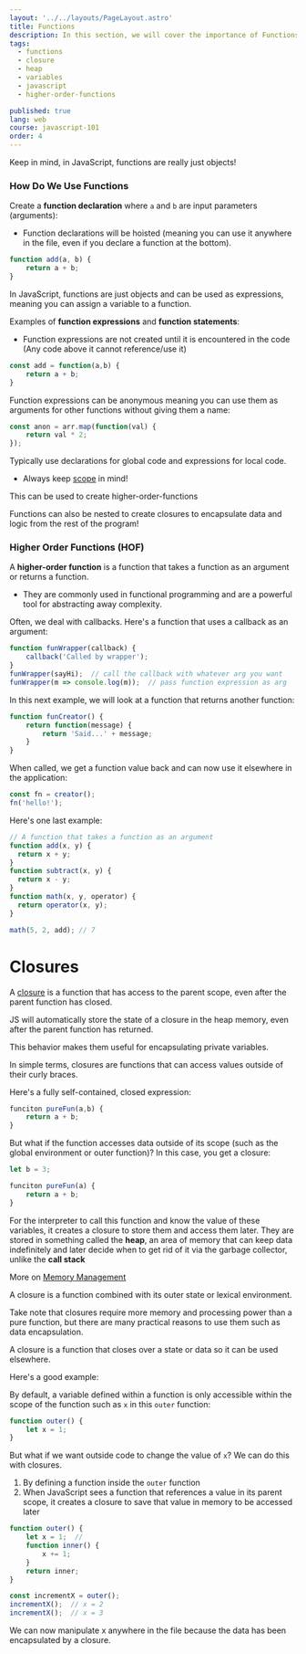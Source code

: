 ```yaml
---
layout: '../../layouts/PageLayout.astro'
title: Functions
description: In this section, we will cover the importance of Functions!
tags:
  - functions
  - closure
  - heap
  - variables
  - javascript
  - higher-order-functions

published: true
lang: web
course: javascript-101
order: 4
---
```


Keep in mind, in JavaScript, functions are really just objects!

### How Do We Use Functions
Create a **function declaration** where `a` and `b` are input parameters (arguments):
* Function declarations will be hoisted (meaning you can use it anywhere in the file, even if you declare a function at the bottom).

```js
function add(a, b) {
	return a + b;
}
```

In JavaScript, functions are just objects and can be used as expressions, meaning you can assign a variable to a function.

Examples of **function expressions** and **function statements**:
* Function expressions are not created until it is encountered in the code (Any code above it cannot reference/use it)

```js
const add = function(a,b) {
	return a + b;
}
```

Function expressions can be anonymous meaning you can use them as arguments for other functions without giving them a name:

```js
const anon = arr.map(function(val) {
	return val * 2;
});
```

Typically use declarations for global code and expressions for local code.
- Always keep [scope](https://www.w3schools.com/js/js_scope.asp) in mind!

This can be used to create higher-order-functions

Functions can also be nested to create closures to encapsulate data and logic from the rest of the program!

### Higher Order Functions (HOF)
A **higher-order function** is a function that takes a function as an argument or returns a function.
* They are commonly used in functional programming and are a powerful tool for abstracting away complexity.

Often, we deal with callbacks. Here's a function that uses a callback as an argument:

```js
function funWrapper(callback) {
	callback('Called by wrapper');
}
funWrapper(sayHi);  // call the callback with whatever arg you want
funWrapper(m => console.log(m));  // pass function expression as arg
```

In this next example, we will look at a function that returns another function:

```js
function funCreator() {
	return function(message) {
		return 'Said...' + message;
	}
}
```

When called, we get a function value back and can now use it elsewhere in the application:

```js
const fn = creator();
fn('hello!');
```

Here's one last example:

```js
// A function that takes a function as an argument
function add(x, y) {
  return x + y;
}
function subtract(x, y) {
  return x - y;
}
function math(x, y, operator) {
  return operator(x, y);
}

math(5, 2, add); // 7
```
# Closures
A [closure](https://developer.mozilla.org/en-US/docs/Web/JavaScript/Closures) is a function that has access to the parent scope, even after the parent function has closed.

JS will automatically store the state of a closure in the heap memory, even after the parent function has returned.

This behavior makes them useful for encapsulating private variables.

In simple terms, closures are functions that can access values outside of their curly braces.

Here's a fully self-contained, closed expression:

```js
funciton pureFun(a,b) {
	return a + b;
}
```

But what if the function accesses data outside of its scope (such as the global environment or outer function)? In this case, you get a closure:

```js
let b = 3;

funciton pureFun(a) {
	return a + b;
}
```

For the interpreter to call this function and know the value of these variables, it creates a closure to store them and access them later. They are stored in something called the **heap**, an area of memory that can keep data indefinitely and later decide when to get rid of it via the garbage collector, unlike the **call stack**

More on [Memory Management](https://www.geeksforgeeks.org/memory-management-in-javascript/)

A closure is a function combined with its outer state or lexical environment.

Take note that closures require more memory and processing power than a pure function, but there are many practical reasons to use them such as data encapsulation.

A closure is a function that closes over a state or data so it can be used elsewhere.

Here's a good example:

By default, a variable defined within a function is only accessible within the scope of the function such as `x` in this `outer` function:

```js
function outer() {
	let x = 1;
}
```

But what if we want outside code to change the value of `x`? We can do this with closures.
1. By defining a function inside the `outer` function
2. When JavaScript sees a function that references a value in its parent scope, it creates a closure to save that value in memory to be accessed later

```js
function outer() {
	let x = 1;  //
	function inner() {
	    x += 1;
	}
	return inner;
}

const incrementX = outer();
incrementX();  // x = 2
incrementX();  // x = 3
```

We can now manipulate x anywhere in the file because the data has been encapsulated by a closure.